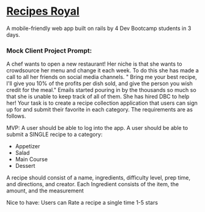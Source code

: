 # [Recipes Royal](https://recipes-royal.herokuapp.com)
A mobile-friendly web app built on rails by 4 Dev Bootcamp students in 3 days.

### Mock Client Project Prompt:

A chef wants to open a new restaurant! Her niche is that she wants to crowdsource her menu and change it each week. To do this she has made a call to all her friends on social media channels. " Bring me your best recipe, I'll give you 10% of the profits per dish sold, and give the person you wish credit for the meal." Emails started pouring in by the thousands so much so that she is unable to keep track of all of them. She has hired DBC to help her! Your task is to create a recipe collection application that users can sign up for and submit their favorite in each category. The requirements are as follows.

MVP:
A user should be able to log into the app.
A user should be able to submit a SINGLE recipe to a category:
* Appetizer
* Salad
* Main Course
* Dessert

A recipe should consist of a name, ingredients, difficulty level, prep time, and directions, and creator.
Each Ingredient consists of the item, the amount, and the measurement

Nice to have:
Users can Rate a recipe a single time 1-5 stars
